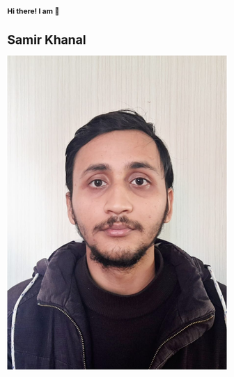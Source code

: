 ### Hi there! I am 👋
# Samir Khanal

[![Header](https://github.com/samirkhanal35/samirkhanal35/blob/main/WhatsApp%20Image%202021-01-29%20at%2012.19.53%20PM.jpeg "Header")](https://some-url.dev/)
